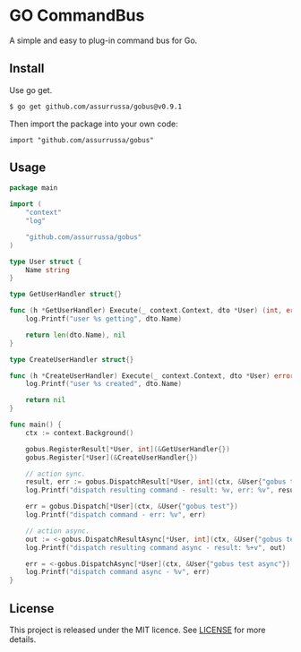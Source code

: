 # GO CommandBus

A simple and easy to plug-in command bus for Go.

## Install

Use go get.
```sh
$ go get github.com/assurrussa/gobus@v0.9.1
```

Then import the package into your own code:
```
import "github.com/assurrussa/gobus"
```

## Usage
```go
package main

import (
	"context"
	"log"

	"github.com/assurrussa/gobus"
)

type User struct {
	Name string
}

type GetUserHandler struct{}

func (h *GetUserHandler) Execute(_ context.Context, dto *User) (int, error) {
	log.Printf("user %s getting", dto.Name)

	return len(dto.Name), nil
}

type CreateUserHandler struct{}

func (h *CreateUserHandler) Execute(_ context.Context, dto *User) error {
	log.Printf("user %s created", dto.Name)

	return nil
}

func main() {
	ctx := context.Background()

	gobus.RegisterResult[*User, int](&GetUserHandler{})
	gobus.Register[*User](&CreateUserHandler{})

	// action sync.
	result, err := gobus.DispatchResult[*User, int](ctx, &User{"gobus test"})
	log.Printf("dispatch resulting command - result: %v, err: %v", result, err)

	err = gobus.Dispatch[*User](ctx, &User{"gobus test"})
	log.Printf("dispatch command - err: %v", err)

	// action async.
	out := <-gobus.DispatchResultAsync[*User, int](ctx, &User{"gobus test async"})
	log.Printf("dispatch resulting command async - result: %+v", out)

	err = <-gobus.DispatchAsync[*User](ctx, &User{"gobus test async"})
	log.Printf("dispatch command async - %v", err)
}

```

## License

This project is released under the MIT licence. See [LICENSE](https://github.com/assurrussa/gobus/blob/master/LICENSE) for more details.
